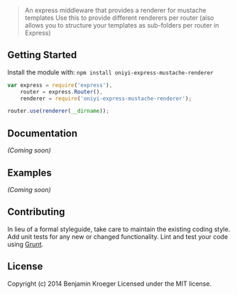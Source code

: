 > An express middleware that provides a renderer for mustache templates
> Use this to provide different renderers per router (also allows you to structure your templates as sub-folders per router in Express)


## Getting Started

Install the module with: `npm install oniyi-express-mustache-renderer`

```js
var express = require('express'),
    router = express.Router(),
    renderer = require('oniyi-express-mustache-renderer');

router.use(renderer(__dirname));
```


## Documentation

_(Coming soon)_


## Examples

_(Coming soon)_


## Contributing

In lieu of a formal styleguide, take care to maintain the existing coding style. Add unit tests for any new or changed functionality. Lint and test your code using [Grunt](http://gruntjs.com).


## License

Copyright (c) 2014 Benjamin Kroeger
Licensed under the MIT license.
